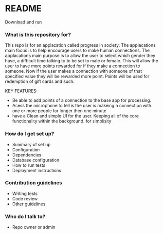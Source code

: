 # README #

Download and run

### What is this repository for? ###

This repo is for an applacation called progress in society.
The applacations main focus is to help encourage users to make human connections.
The applacations main purpose is to allow the user to select which gender they have,
a difficult time talking to to be set to male or female. This will allow the user
to have more points rewarded for if they make a connection to someone. Now if the user
makes a connection with someone of that specified value they will be rewarded more point.
Points will be used for redemption of gift cards and such.


KEY FEATURES: 

- Be able to add points of a connection to the base app for processing.
- Acess the microphone to tell is the user is makeing a connection with one or more people
	for longer then one minute
- have a Clean and simple UI for the user. Keeping all of the core functionality within the background.
	for simplisity

### How do I get set up? ###

* Summary of set up
* Configuration
* Dependencies
* Database configuration
* How to run tests
* Deployment instructions

### Contribution guidelines ###

* Writing tests
* Code review
* Other guidelines

### Who do I talk to? ###

* Repo owner or admin